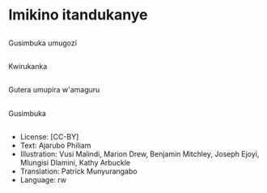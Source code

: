 # Imikino itandukanye

##
Gusimbuka umugozi

##
Kwirukanka

##
Gutera umupira w'amaguru

##
Gusimbuka

##
* License: [CC-BY]
* Text: Ajarubo Philiam
* Illustration: Vusi Malindi, Marion Drew, Benjamin Mitchley, Joseph Ejoyi, Mlungisi Dlamini, Kathy Arbuckle
* Translation: Patrick Munyurangabo
* Language: rw
